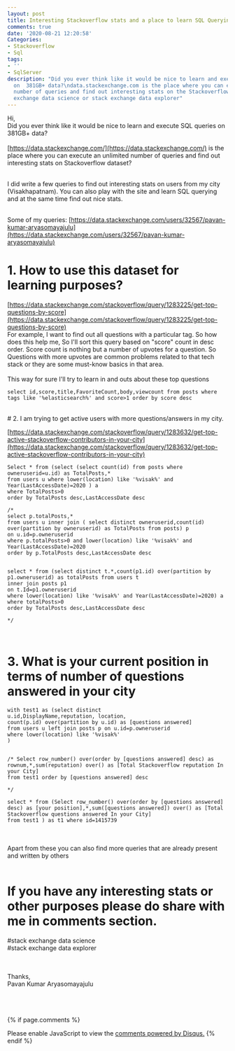 ```yaml
---
layout: post
title: Interesting Stackoverflow stats and a place to learn SQL Querying
comments: true
date: '2020-08-21 12:20:58'
Categories:
- Stackoverflow
- Sql
tags:
- ''
- SqlServer
description: "Did you ever think like it would be nice to learn and execute SQL queries
  on  381GB+ data?\ndata.stackexchange.com is the place where you can execute an unlimited
  number of queries and find out interesting stats on the Stackoverflow dataset. \nstack
  exchange data science or stack exchange data explorer"
---
```


Hi,<br>
Did you ever think like it would be nice to learn and execute SQL queries on  381GB+ data?
<br><br>
[https://data.stackexchange.com/](https://data.stackexchange.com/) is the place where you can execute an unlimited number of queries and find out interesting stats on Stackoverflow dataset?
<br><br>

I did write a few queries to find out interesting stats on users from my city (Visakhapatnam). You can also play with the site and learn SQL querying and at the same time find out nice stats. <br><br>

Some of my queries:
[https://data.stackexchange.com/users/32567/pavan-kumar-aryasomayajulu](https://data.stackexchange.com/users/32567/pavan-kumar-aryasomayajulu)
# 1. How to use this dataset for learning purposes?<br>
[https://data.stackexchange.com/stackoverflow/query/1283225/get-top-questions-by-score](https://data.stackexchange.com/stackoverflow/query/1283225/get-top-questions-by-score)<br>
For example, I want to find out all questions with a particular tag. So how does this help me, So I'll sort this query based on "score" count in desc order. Score count is nothing but a number of upvotes for a question. So Questions with more upvotes are common problems related to that tech stack or they are some must-know basics in that area.
<br><br>
This way for sure I'll try to learn in and outs about these top questions

```
select id,score,title,FavoriteCount,body,viewcount from posts where tags like '%elasticsearch%' and score>1 order by score desc
```

<br>
# 2. I am trying to get active users with more questions/answers in my city.

[https://data.stackexchange.com/stackoverflow/query/1283632/get-top-active-stackoverflow-contributors-in-your-city](https://data.stackexchange.com/stackoverflow/query/1283632/get-top-active-stackoverflow-contributors-in-your-city)

```
Select * from (select (select count(id) from posts where owneruserid=u.id) as TotalPosts,*
from users u where lower(location) like '%visak%' and Year(LastAccessDate)=2020 ) a
where TotalPosts>0
order by TotalPosts desc,LastAccessDate desc

/*
select p.totalPosts,*
from users u inner join ( select distinct owneruserid,count(id) over(partition by owneruserid) as TotalPosts from posts) p
on u.id=p.owneruserid
where p.totalPosts>0 and lower(location) like '%visak%' and Year(LastAccessDate)=2020
order by p.TotalPosts desc,LastAccessDate desc


select * from (select distinct t.*,count(p1.id) over(partition by p1.owneruserid) as totalPosts from users t 
inner join posts p1
on t.Id=p1.owneruserid
where lower(location) like '%visak%' and Year(LastAccessDate)=2020) a
where totalPosts>0 
order by TotalPosts desc,LastAccessDate desc

*/
```
<br>

# 3. What is your current position in terms of number of questions answered in your city
```
with test1 as (select distinct
u.id,DisplayName,reputation, location,
count(p.id) over(partition by u.id) as [questions answered]
from users u left join posts p on u.id=p.owneruserid
where lower(location) like '%visak%'
)


/* Select row_number() over(order by [questions answered] desc) as rownum,*,sum(reputation) over() as [Total Stackoverflow reputation In your City]
from test1 order by [questions answered] desc

*/

select * from (Select row_number() over(order by [questions answered] desc) as [your position],*,sum([questions answered]) over() as [Total Stackoverflow questions answered In your City]
from test1 ) as t1 where id=1415739
```


<br><br>
Apart from these you can also find more queries that are already present and written by others<br><br>


# If you have any interesting stats or other purposes please do share with me in comments section.

#stack exchange data science <br>
#stack exchange data explorer

<br>
<br>
Thanks,<br>
Pavan Kumar Aryasomayajulu

<br><br><br>
{% if page.comments %}
<div id="disqus_thread"></div>
<script>
	
/**
*  RECOMMENDED CONFIGURATION VARIABLES: EDIT AND UNCOMMENT THE SECTION BELOW TO INSERT DYNAMIC VALUES FROM YOUR PLATFORM OR CMS.
*  LEARN WHY DEFINING THESE VARIABLES IS IMPORTANT: https://disqus.com/admin/universalcode/#configuration-variables*/

var disqus_config = function () {
this.page.identifier = 21082020312; // Replace PAGE_IDENTIFIER with your page's unique identifier variable
};

(function() { // DON'T EDIT BELOW THIS LINE
var d = document, s = d.createElement('script');
s.src = 'https://xyzcoder1.disqus.com/embed.js';
s.setAttribute('data-timestamp', +new Date());
(d.head || d.body).appendChild(s);
})();
</script>
<noscript>Please enable JavaScript to view the <a href="https://disqus.com/?ref_noscript">comments powered by Disqus.</a></noscript>
{% endif %}
